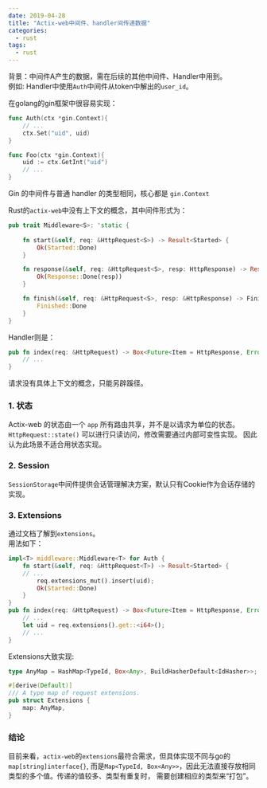 ```yaml
---
date: 2019-04-28
title: "Actix-web中间件、handler间传递数据"
categories:
  - rust
tags:
  - rust
---
```


背景：中间件A产生的数据，需在后续的其他中间件、Handler中用到。<br>
例如: Handler中使用`Auth`中间件从token中解出的`user_id`。

<!--more-->
在golang的gin框架中很容易实现：

```go
func Auth(ctx *gin.Context){
	// ...
	ctx.Set("uid", uid)
}

func Foo(ctx *gin.Context){
	uid := ctx.GetInt("uid")
	// ...
}
```
Gin 的中间件与普通 handler 的类型相同，核心都是 `gin.Context`

Rust的`actix-web`中没有上下文的概念，其中间件形式为：
```rust
pub trait Middleware<S>: 'static {
    
    fn start(&self, req: &HttpRequest<S>) -> Result<Started> {
        Ok(Started::Done)
    }

    fn response(&self, req: &HttpRequest<S>, resp: HttpResponse) -> Result<Response> {
        Ok(Response::Done(resp))
    }

    fn finish(&self, req: &HttpRequest<S>, resp: &HttpResponse) -> Finished {
        Finished::Done
    }
}
```
Handler则是：
```rust
pub fn index(req: &HttpRequest) -> Box<Future<Item = HttpResponse, Error = Error>> {
	// ...
}
```
请求没有具体上下文的概念，只能另辟蹊径。

### 1. 状态

Actix-web 的状态由一个 `app` 所有路由共享，并不是以请求为单位的状态。
`HttpRequest::state()` 可以进行只读访问，修改需要通过内部可变性实现。
因此认为此场景不适合用状态实现。

### 2. Session

`SessionStorage`中间件提供会话管理解决方案，默认只有Cookie作为会话存储的实现。

### 3. Extensions

通过文档了解到`extensions`。<br>
用法如下：
```rust
impl<T> middleware::Middleware<T> for Auth {
    fn start(&self, req: &HttpRequest<T>) -> Result<Started> {
	// ...
        req.extensions_mut().insert(uid);
        Ok(Started::Done)
    }
}
pub fn index(req: &HttpRequest) -> Box<Future<Item = HttpResponse, Error = Error>> {
	// ...
	let uid = req.extensions().get::<i64>();
	// ...
}
```

Extensions大致实现:
```rust
type AnyMap = HashMap<TypeId, Box<Any>, BuildHasherDefault<IdHasher>>;

#[derive(Default)]
/// A type map of request extensions.
pub struct Extensions {
    map: AnyMap,
}
```

### 结论

目前来看，`actix-web`的`extensions`最符合需求，但具体实现不同与go的`map[string]interface{}`,
而是`Map<TypeId, Box<Any>>`，因此无法直接存放相同类型的多个值。传递的值较多、类型有重复时，
需要创建相应的类型来“打包”。





